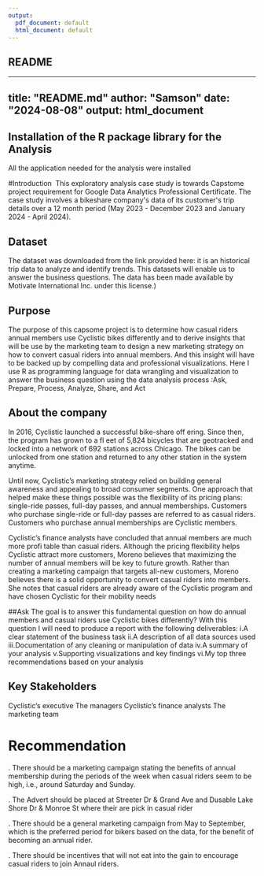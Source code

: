 ```yaml
---
output:
  pdf_document: default
  html_document: default
---
```

## README

---
title: "README.md"
author: "Samson"
date: "2024-08-08"
output: html_document
---

## Installation of the R package library for the Analysis
All the application needed for the analysis were installed 

#Introduction 
This exploratory analysis case study is towards Capstome project requirement for Google Data Analytics Professional Certificate. The case study involves a bikeshare company's data of its customer's trip details over a 12 month period (May 2023 - December 2023 and January 2024 - April 2024). 

## Dataset 
The dataset was downloaded from the link provided here: it is an historical trip data to analyze and identify trends. This datasets will enable us to answer the business questions. The data has been made available by Motivate International Inc. under this license.) 

## Purpose
The purpose of this capsome project is to determine how casual riders annual members use Cyclistic bikes differently and to derive insights that will be use by the marketing  team to design a new marketing strategy on how to convert casual riders into annual members. And this insight will have to be backed up by compelling data and professional visualizations. Here I use R as programming language for data wrangling and visualization to answer the business question using the data analysis process :Ask, Prepare, Process, Analyze, Share, and Act

## About the company
In 2016, Cyclistic launched a successful bike-share off ering. Since then, the program has grown
to a fl eet of 5,824 bicycles that are geotracked and locked into a network of 692 stations
across Chicago. The bikes can be unlocked from one station and returned to any other station
in the system anytime.

Until now, Cyclistic’s marketing strategy relied on building general awareness and appealing to
broad consumer segments. One approach that helped make these things possible was the flexibility of its pricing plans: single-ride passes, full-day passes, and annual memberships.
Customers who purchase single-ride or full-day passes are referred to as casual riders.
Customers who purchase annual memberships are Cyclistic members.

Cyclistic’s finance analysts have concluded that annual members are much more profi table
than casual riders. Although the pricing flexibility helps Cyclistic attract more customers,
Moreno believes that maximizing the number of annual members will be key to future growth.
Rather than creating a marketing campaign that targets all-new customers, Moreno believes
there is a solid opportunity to convert casual riders into members. She notes that casual riders
are already aware of the Cyclistic program and have chosen Cyclistic for their mobility needs

##Ask 
The goal is to answer this fundamental question on how do annual members and casual riders use Cyclistic bikes differently? 
With this question I will need to produce a report with the following deliverables: 
i.A clear statement of the business task 
ii.A description of all data sources used 
iii.Documentation of any cleaning or manipulation of data 
iv.A summary of your analysis 
v.Supporting visualizations and key findings 
vi.My top three recommendations based on your analysis

## Key Stakeholders
Cyclistic’s executive
The managers
Cyclistic’s finance analysts
The marketing team

# Recommendation
  
. There should be a marketing campaign stating the benefits of annual membership during the periods of the week when casual riders seem to be high, i.e., around Saturday and Sunday.

. The Advert should be placed at Streeter Dr & Grand Ave and Dusable Lake Shore Dr & Monroe St where their are pick in casual rider 

. There should be a general marketing campaign from May to September, which is the preferred period for bikers based on the data, for the benefit of becoming an annual rider.

. There should be incentives that will not eat into the gain to encourage casual riders to join Annaul riders.


